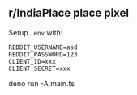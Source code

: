 ## r/IndiaPlace place pixel

Setup `.env` with:
```env
REDDIT_USERNAME=asd
REDDIT_PASSWORD=123
CLIENT_ID=xxx
CLIENT_SECRET=xxx
```

deno run -A main.ts
```


